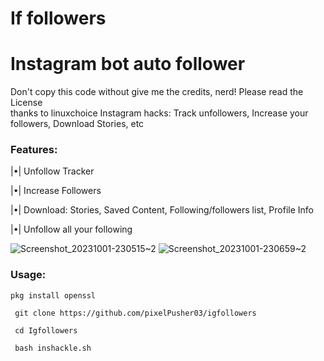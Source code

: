 # If followers
 # Instagram bot auto follower 

  Don't copy this code without give me the credits, nerd! Please read the License  
  thanks to linuxchoice 
 Instagram hacks: Track unfollowers, Increase your followers, Download Stories, etc 
  
 ### Features: 
 |•| Unfollow Tracker 

 |•| Increase Followers 

 |•| Download: Stories, Saved Content, Following/followers list, Profile Info 

 |•| Unfollow all your following 
  
![Screenshot_20231001-230515~2](https://github.com/thedeveloper03/inshackle-bot/assets/123274423/dac842d8-9082-42e7-a829-d475a4ba09e3)
![Screenshot_20231001-230659~2](https://github.com/thedeveloper03/inshackle-bot/assets/123274423/ad2eacea-9883-430d-be8d-9a2079ea6fd3)

### Usage: 
 ```
 pkg install openssl
```
```
 git clone https://github.com/pixelPusher03/igfollowers 
```
```
 cd Igfollowers
```
```
 bash inshackle.sh 
 ``` 
  
 


